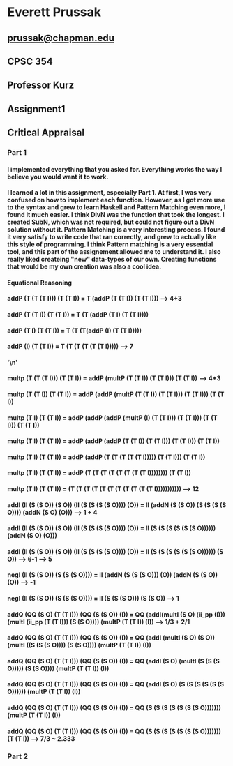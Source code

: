# Everett Prussak
## prussak@chapman.edu
## CPSC 354
## Professor Kurz
## Assignment1

## Critical Appraisal
### Part 1
#### I implemented everything that you asked for. Everything works the way I believe you would want it to work.
#### I learned a lot in this assignment, especially Part 1. At first, I was very confused on how to implement each function. However, as I got more use to the syntax and grew to learn Haskell and Pattern Matching even more, I found it much easier. I think DivN was the function that took the longest. I created SubN, which was not required, but could not figure out a DivN solution without it. Pattern Matching is a very interesting process. I found it very satisfy to write code that ran correctly, and grew to actually like this style of programming. I think Pattern matching is a very essential tool, and this part of the assignement allowed me to understand it. I also really liked createing "new" data-types of our own. Creating functions that would be my own creation was also a cool idea.
#### Equational Reasoning
#### addP (T (T (T I))) (T (T I)) = T (addP (T (T I)) (T (T I))) --> 4+3
#### addP (T (T I)) (T (T I)) = T (T (addP (T I) (T (T I))))
#### addP (T I) (T (T I)) = T (T (T(addP (I) (T (T I)))))
#### addP (I) (T (T I)) = T (T (T (T (T (T I))))) --> 7
####  '\n'
#### multp (T (T (T I))) (T (T I)) = addP (multP (T (T I)) (T (T I))) (T (T I)) --> 4*3
#### multp (T (T I)) (T (T I)) = addP (addP (multP (T (T I)) (T (T I))) (T (T I))) (T (T I))
#### multp (T I) (T (T I)) = addP (addP (addP (multP (I) (T (T I))) (T (T I))) (T (T I))) (T (T I))
#### multp (T I) (T (T I)) = addP (addP (addP (T (T I)) (T (T I))) (T (T I))) (T (T I))
#### multp (T I) (T (T I)) = addP (addP (T (T (T (T (T I))))) (T (T I))) (T (T I))
#### multp (T I) (T (T I)) = addP (T (T (T (T (T (T (T (T I)))))))) (T (T I))
#### multp (T I) (T (T I)) = (T (T (T (T (T (T (T (T (T (T (T I)))))))))))  --> 12
####  
#### addI (II (S (S O)) (S O)) (II (S (S (S (S O)))) (O)) = II (addN (S (S O)) (S (S (S (S O)))) (addN (S O) (O))) --> 1 + 4
#### addI (II (S (S O)) (S O)) (II (S (S (S (S O)))) (O)) = II (S (S (S (S (S (S O)))))) (addN (S O) (O)))
#### addI (II (S (S O)) (S O)) (II (S (S (S (S O)))) (O)) = II (S (S (S (S (S (S O)))))) (S O)) --> 6-1 --> 5
####
#### negI (II (S (S O)) (S (S (S O)))) = II (addN (S (S (S O))) (O)) (addN (S (S O)) (O)) --> -1
#### negI (II (S (S O)) (S (S (S O)))) = II (S (S (S O))) (S (S O)) --> 1
####  
#### addQ (QQ (S O) (T (T I))) (QQ (S (S O)) (I)) = QQ (addI(multI (S O) (ii_pp (I))) (multI (ii_pp (T (T I))) (S (S O)))) (multP (T (T I)) (I)) --> 1/3 + 2/1
#### addQ (QQ (S O) (T (T I))) (QQ (S (S O)) (I)) = QQ (addI (multI (S O) (S O)) (multI ((S (S (S O)))) (S (S O)))) (multP (T (T I)) (I))
#### addQ (QQ (S O) (T (T I))) (QQ (S (S O)) (I)) = QQ (addI (S O) (multI (S (S (S O))))) (S (S O)))) (multP (T (T I)) (I))
#### addQ (QQ (S O) (T (T I))) (QQ (S (S O)) (I)) = QQ (addI (S O) (S (S (S (S (S (S O)))))) (multP (T (T I)) (I))
#### addQ (QQ (S O) (T (T I))) (QQ (S (S O)) (I)) = QQ (S (S (S (S (S (S (S O))))))) (multP (T (T I)) (I))
#### addQ (QQ (S O) (T (T I))) (QQ (S (S O)) (I)) = QQ (S (S (S (S (S (S (S O))))))) (T (T I)) --> 7/3 ~ 2.333

### Part 2